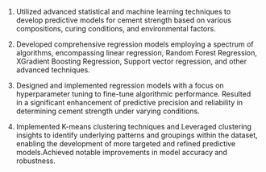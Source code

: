 1. Utilized advanced statistical and machine learning techniques to develop predictive models for cement strength based on various compositions, curing conditions, and environmental factors.
   
2. Developed comprehensive regression models employing a spectrum of algorithms, encompassing linear regression, Random Forest Regression, XGradient Boosting Regression, Support vector regression, and other advanced techniques.
   
3.  Designed and implemented regression models with a focus on hyperparameter tuning to fine-tune algorithmic performance. Resulted in a significant enhancement of predictive precision and reliability in determining cement strength under varying conditions.
   
4.  Implemented K-means clustering techniques and  Leveraged clustering insights to identify underlying patterns and groupings within the dataset, enabling the development of more targeted and refined predictive models.Achieved notable improvements in model accuracy and robustness.
